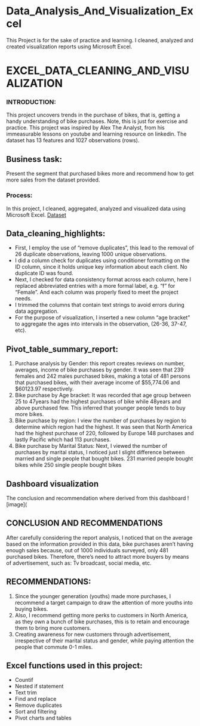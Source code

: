 # Data_Analysis_And_Visualization_Excel
This Project is for the sake of practice and learning. I cleaned, analyzed and created visualization reports using Microsoft Excel.
# EXCEL_DATA_CLEANING_AND_VISUALIZATION
### INTRODUCTION:
This project uncovers trends in the purchase of bikes, that is, getting a handy understanding of bike purchases. Note, this is just for exercise and practice. This project was inspired by Alex The Analyst, from his immeasurable lessons on youtube and learning resource on linkedin.
The dataset has 13 features and 1027 observations (rows).

## Business task:
Present the segment that purchased bikes more and recommend how to get more sales from the dataset provided.
### Process:
In this project, I cleaned, aggregated, analyzed and visualized data using Microsoft Excel. 
[Dataset](https://github.com/AlexTheAnalyst/Excel-Tutorial/blob/main/Excel%20Project%20Dataset.xlsx)
## Data_cleaning_highlights:
-	First, I employ the use of “remove duplicates”, this lead to the removal of 26 duplicate observations, leaving 1000 unique observations.
-	I did a column check for duplicates using conditioner formatting on the ID column, since it holds unique key information about each client. No duplicate ID was found.
-	Next, I checked for data consistency format across each column, here I replaced abbreviated entries with a more formal label, e.g. “f” for “Female”. And each column was properly fixed to meet the project needs.
-	I trimmed the columns that contain text strings to avoid errors during data aggregation. 
-	For the purpose of visualization, I inserted a new column “age bracket” to aggregate the ages into intervals in the observation, (26-36, 37-47, etc).
## Pivot_table_summary_report:
1. Purchase analysis by Gender: this report creates reviews on number, averages, income of bike purchases by gender. It was seen that 239 females and 242 males purchased bikes, making a total of 481 persons that purchased bikes, with their average income of $55,774.06 and $60123.97 respectively. 
2. Bike purchase by Age bracket: It was recorded that age group between 25 to 47years had the highest purchases of bike while 48years and above purchased few. This inferred that younger people tends to buy more bikes. 
3. Bike purchase by region: I view the number of purchases by region to determine which region had the highest. It was seen that North America had the highest purchase of 220, followed by Europe 148 purchases and lastly Pacific which had 113 purchases.
4. Bike purchase by Marital Status: Next, I viewed the number of purchases by marital status, I noticed just I slight difference between married and single people that bought bikes. 231 married people bought bikes while 250 single people bought bikes
## Dashboard visualization
The conclusion and recommendation where derived from this dashboard ![image](

## CONCLUSION AND RECOMMENDATIONS
After carefully considering the report analysis, I noticed that on the average based on the information provided in this data, bike purchases aren’t having enough sales because, out of 1000 individuals surveyed, only 481 purchased bikes. Therefore, there’s need to attract more buyers by means of advertisement, such as: Tv broadcast, social media, etc.

## RECOMMENDATIONS:
1. Since the younger generation (youths) made more purchases, I recommend a target campaign to draw the attention of more youths into buying bikes. 
2. Also, I recommend getting more perks to customers in North America, as they own a bunch of bike purchases, this is to retain and encourage them to bring more customers.
3. Creating awareness for new customers through advertisement, irrespective of their marital status and gender, while paying attention the people that commute 0-1 miles. 
## Excel functions used in this project:
-	Countif
-	Nested if statement
-	Text trim
-	Find and replace
-	Remove duplicates
-	Sort and filtering
-	Pivot charts and tables
